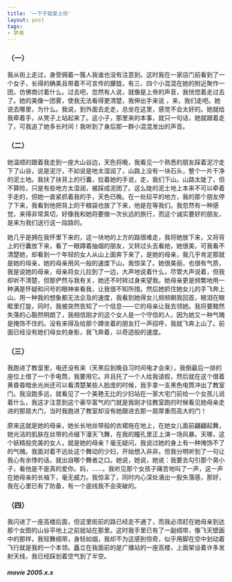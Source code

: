 ```yaml
---
title: '一下子就爱上你'
layout: post
tags:
- 梦境
---
```

### （一）  
我从街上走过，身旁拥着一簇人我谁也没有注意到。这时我在一家店门前看到了一个女子，长得的确美且带着不可言传的朦胧，有三、四个小混混在她的附近聚作一团，仿佛商讨着什么。过去吧，忽然有人说，就像是上帝的声音，我恍惚着走过去了。她的美像一团雾，使我无法看得更清楚，我伸出手来说 ，来，我们走吧。她说去哪里，为什么。我说，到外面去走走，总坐在这里，感觉不会太好的。她就给我牵着手，从凳子上站起来了。这小子，那里来的本事，就只一句话，她就跟着走了，可我追了她多长时间！我听到了身后那一群小混混发出的声音。  
  
### （二）  
她温顺的跟着我走到一座大山谷边，天色将晚，我看见一个熟悉的朋友踩着泥泞走下了山谷，说是泥泞，不如说是地太湿润了，山路上没有一块石头，整个一片干净的泥土地。我扶了扶背上的行囊，拉着她的手说，走，我们下山。山路太陡了，但不算险，只是有些地方太湿润，被踩成泥团了。这么陡的泥土地上本来不可以牵着手走的，但她一直紧抓着我的手，天色已晚。在一处较平的地方，我的那个朋友停了下来，我看到他把背上的干粮袋也放了下来，他是在等我们。我忽然有一种感觉，来得非常真切，好像我和她将要做一次长远的旅行，而这个诚实要好的朋友，是来为我们送行这一段路的。  
  
她几乎是拥在我怀里下来的，这一块地的上方的路很难走，我将她放下来，又将背上的行囊放下来，看了一眼蹲着抽烟的朋友，又转过头去看她，她很美，可我看不清楚她，却看到一个年轻的女人从山上面奔下来了，是她的母亲，我几乎肯定那就是她的母亲，她的母亲用风一般的速度下山，我惊呆了。她很美丽，也很有气质，我是说她的母亲，母亲将女儿拉到了一边，大声地说着什么，尽管大声说着，但我却听不清楚，但那俨然与我有关，她还不时转过身来望我。她母亲更是频繁地用一种满是怀疑和问号的眼神来看我，让我很不知所措。然后她抓住她女儿的手飞奔上山，用一种我的想象都无法企及的速度，我看到她得女儿频频朝我回首，眼泪在眼眶里打旋，同时，我被突然告知了一个信息——它的母亲让我去领她。我将要黯然失落的心豁然明朗了，我相信刚才的这个女人是一个守信的人，因为她又一种气魄是掩饰不住的。没有来得及给那个蹲坐着的朋友打一声招呼，我就飞奔上山了。前面已经没有她们母女的身影，我飞奔着，以奇迹般的速度。  
  
### （三）    
我跑进了教室里，电还没有来（天黑后到晚自习时间电才会来），我倒最后一排的座位上借了一个手电筒，我要用它。并且托了一个人给我请假，然后就在这个借着黄昏昏暗余光尚还可以看清楚某些人脸庞的时候，我手拿一支黑色电筒冲出了教室门。我没跑多远，就看见了一个美艳无比的少妇站在一家大宅门前给一个女孩儿说着什么，我这才注意到这个豪华富气的门就是我刚才往教室跑的时候看见她母亲走进的那扇大门，当时我跑进了教室却没有她跟进去那一扇厚重而高大的门！   
   
原来这就是她的母亲，她长长地丝带般的衣裙拖在地上，在她女儿面前翩翩起舞，她光洁的肌肤在丝带的点缀下漫天飞舞，在我的瞳孔里正上演一场风暴。天哪，这个妖精般完美的女人，就是她的母亲？毫无疑问，我说过她的身上有一种掩饰不了的气魄。我面对着不远处这个舞动的少妇，开始想入非非。但我分明听到了一句让我心有余悸的话，就出自哪个舞者之口。她说，她说，她说：我要去勾引那个臭小子，看他是不是真的爱你。妈，……，我听见那个女孩子痛苦地叫了一声，这一声在她母亲的长袖下，毫无威力。我惊呆了，同时内心深处涌出一股失落感，那好，我在心里已有了防备，有一个底线我不会突破的。  
  
### （四）    
我闪进了一座高楼后面，但这里街前的路已经走不通了，而我必须赶在她母亲到达那个女图的山谷平地上之前就站在那里。这时我手里已有了一副绸带，像飞天壁画中的那样，我轻舞绸带，身轻如烟，我却不为这感到惊奇，似乎用脚在空中划动着飞行就是我的一个本领。矗立在我面前的是广播站的一座高楼，上面架设着许多发射天线，我已经踩划着空气到了半空。  
   
##### movie 2005.x.x


